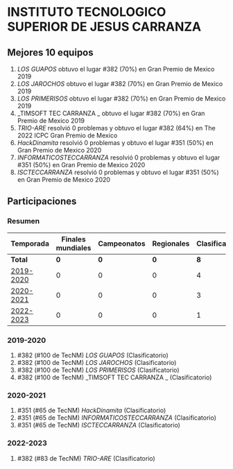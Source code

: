 # INSTITUTO TECNOLOGICO SUPERIOR DE JESUS CARRANZA

## Mejores 10 equipos

1. _LOS GUAPOS_ obtuvo el lugar #382 (70%) en Gran Premio de Mexico 2019
1. _LOS JAROCHOS_ obtuvo el lugar #382 (70%) en Gran Premio de Mexico 2019
1. _LOS PRIMERISOS_ obtuvo el lugar #382 (70%) en Gran Premio de Mexico 2019
1. _TIMSOFT TEC CARRANZA _ obtuvo el lugar #382 (70%) en Gran Premio de Mexico 2019
1. _TRIO-ARE_ resolvió 0 problemas y obtuvo el lugar #382 (64%) en The 2022 ICPC Gran Premio de Mexico
1. _HackDinamita_ resolvió 0 problemas y obtuvo el lugar #351 (50%) en Gran Premio de Mexico 2020
1. _INFORMATICOSTECCARRANZA_ resolvió 0 problemas y obtuvo el lugar #351 (50%) en Gran Premio de Mexico 2020
1. _ISCTECCARRANZA_ resolvió 0 problemas y obtuvo el lugar #351 (50%) en Gran Premio de Mexico 2020

## Participaciones

### Resumen

| Temporada | Finales mundiales | Campeonatos | Regionales | Clasificatorios | Equipos |
| --- | --- | --- | --- | --- | --- |
| **Total** | **0** | **0** | **0** | **8** | **8** |
| [2019-2020](#2019-2020) | 0 | 0 | 0 | 4 | 4 |
| [2020-2021](#2020-2021) | 0 | 0 | 0 | 3 | 3 |
| [2022-2023](#2022-2023) | 0 | 0 | 0 | 1 | 1 |

### 2019-2020

1. #382 (#100 de TecNM) _LOS GUAPOS_ (Clasificatorio)
1. #382 (#100 de TecNM) _LOS JAROCHOS_ (Clasificatorio)
1. #382 (#100 de TecNM) _LOS PRIMERISOS_ (Clasificatorio)
1. #382 (#100 de TecNM) _TIMSOFT TEC CARRANZA _ (Clasificatorio)

### 2020-2021

1. #351 (#65 de TecNM) _HackDinamita_ (Clasificatorio)
1. #351 (#65 de TecNM) _INFORMATICOSTECCARRANZA_ (Clasificatorio)
1. #351 (#65 de TecNM) _ISCTECCARRANZA_ (Clasificatorio)

### 2022-2023

1. #382 (#83 de TecNM) _TRIO-ARE_ (Clasificatorio)



